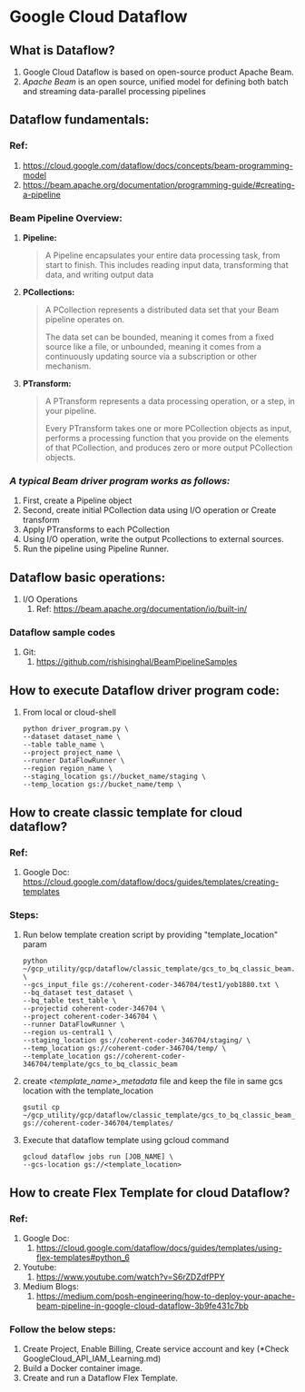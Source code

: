 # Google Cloud Dataflow 

## What is Dataflow?
1. Google Cloud Dataflow is based on open-source product Apache Beam.
2. *Apache Beam* is an open source, unified model for defining both batch and streaming data-parallel processing pipelines


## Dataflow fundamentals:
### Ref: 
1. https://cloud.google.com/dataflow/docs/concepts/beam-programming-model
2. https://beam.apache.org/documentation/programming-guide/#creating-a-pipeline

### Beam Pipeline Overview:
1. **Pipeline:**
    > A Pipeline encapsulates your entire data processing task, from start to finish. This includes reading input data, transforming that data, and writing output data
2. **PCollections:**
    > A PCollection represents a distributed data set that your Beam pipeline operates on.
    >
    > The data set can be bounded, meaning it comes from a fixed source like a file, or unbounded, meaning it comes from a continuously updating source via a subscription or other mechanism.
3. **PTransform:**
    > A PTransform represents a data processing operation, or a step, in your pipeline.
    >
    > Every PTransform takes one or more PCollection objects as input, performs a processing function that you provide on the elements of that PCollection, and produces zero or more output PCollection objects.

### *A typical Beam driver program works as follows:*
1. First, create a Pipeline object 
2. Second, create initial PCollection data using I/O operation or Create transform
3. Apply PTransforms to each PCollection
4. Using I/O operation, write the output Pcollections to external sources.
5. Run the pipeline using Pipeline Runner.


## Dataflow basic operations:
1. I/O Operations
    1. Ref: https://beam.apache.org/documentation/io/built-in/


### Dataflow sample codes
1. Git:
    1. https://github.com/rishisinghal/BeamPipelineSamples


## How to execute Dataflow driver program code:
1. From local or cloud-shell
    ```shell
    python driver_program.py \
    --dataset dataset_name \
    --table table_name \
    --project project_name \
    --runner DataFlowRunner \
    --region region_name \
    --staging_location gs://bucket_name/staging \
    --temp_location gs://bucket_name/temp \
    ```

## How to create classic template for cloud dataflow?
### Ref:
1. Google Doc: https://cloud.google.com/dataflow/docs/guides/templates/creating-templates

### Steps:
1. Run below template creation script by providing "template_location" param
    ```shell
    python ~/gcp_utility/gcp/dataflow/classic_template/gcs_to_bq_classic_beam.py \
    --gcs_input_file gs://coherent-coder-346704/test1/yob1880.txt \
    --bq_dataset test_dataset \
    --bq_table test_table \
    --projectid coherent-coder-346704 \
    --project coherent-coder-346704 \
    --runner DataFlowRunner \
    --region us-central1 \
    --staging_location gs://coherent-coder-346704/staging/ \
    --temp_location gs://coherent-coder-346704/temp/ \
    --template_location gs://coherent-coder-346704/template/gcs_to_bq_classic_beam
    ```
2. create *\<template_name\>_metadata* file and keep the file in same gcs location with the template_location
    ```shell
    gsutil cp ~/gcp_utility/gcp/dataflow/classic_template/gcs_to_bq_classic_beam_metadata gs://coherent-coder-346704/templates/
    ```
3. Execute that dataflow template using gcloud command
    ```shell
    gcloud dataflow jobs run [JOB_NAME] \
    --gcs-location gs://<template_location>
    ```


## How to create Flex Template for cloud Dataflow?
### Ref:
1. Google Doc: 
    1. https://cloud.google.com/dataflow/docs/guides/templates/using-flex-templates#python_6
2. Youtube:
    1. https://www.youtube.com/watch?v=S6rZDZdfPPY
3. Medium Blogs:
    1. https://medium.com/posh-engineering/how-to-deploy-your-apache-beam-pipeline-in-google-cloud-dataflow-3b9fe431c7bb

### Follow the below steps:
1. Create Project, Enable Billing, Create service account and key (*Check GoogleCloud_API_IAM_Learning.md)
1. Build a Docker container image.
2. Create and run a Dataflow Flex Template.